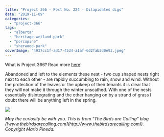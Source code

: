 ```yaml
---
title: "Project 366 - Post No. 224 - Dilapidated digs"
date: "2019-11-09"
categories: 
  - "project-366"
tags: 
  - "alberta"
  - "heritage-wetland-park"
  - "porcupine"
  - "sherwood-park"
coverImage: "4937cc1f-ad17-4534-a1af-6d2fab3d0e92.jpeg"
---
```


What is Project 366? Read more [here](https://thebirdsarecalling.com/2019/03/29/project-366/)!

Abandoned and left to the elements these nest - two cup shaped nests right next to each other - are rapidly succumbing to rain, snow and wind. Without the protection of the leaves or the upkeep of their tenants it is clear that they will not make it through the winter unscathed. With one of the nests essentially disintegrating and the other hanging on by a strand of grass I doubt there will be anything left in the spring.

![](https://thebirdsarecallingandimustgo.files.wordpress.com/2019/11/4937cc1f-ad17-4534-a1af-6d2fab3d0e92.jpeg?w=1024)

_May the curiosity be with you. This is from “The Birds are Calling” blog ([www.thebirdsarecalling.com](http://www.thebirdsarecalling.com)). Copyright Mario Pineda._
